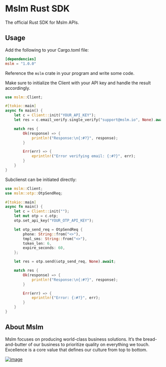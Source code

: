 # Mslm Rust SDK

The official Rust SDK for Mslm APIs.

## Usage

Add the following to your Cargo.toml file:

```toml
[dependencies]
mslm = "1.0.0"
```

Reference the `mslm` crate in your program and write some code.

Make sure to initialize the Client with your API key and handle the result accordingly.

```rust
use mslm::Client;

#[tokio::main]
async fn main() {
    let c = Client::init("YOUR_API_KEY");
    let res = c.email_verify.single_verify("support@mslm.io", None).await;

    match res {
        Ok(response) => {
            println!("Response:\n{:#?}", response);
        }

        Err(err) => {
            eprintln!("Error verifying email: {:#?}", err);
        }
    }
}
```

Subclienst can be initiated directly:

```rust
use mslm::Client;
use mslm::otp::OtpSendReq;

#[tokio::main]
async fn main() {
    let c = Client::init("");
    let mut otp = c.otp;
    otp.set_api_key("YOUR_OTP_API_KEY");

    let otp_send_req = OtpSendReq {
        phone: String::from("<>"),
        tmpl_sms: String::from("<>"),
        token_len: 6,
        expire_seconds: 60,
    };

    let res = otp.send(&otp_send_req, None).await;

    match res {
        Ok(response) => {
            println!("Response:\n{:#?}", response);
        }

        Err(err) => {
            eprintln!("Error: {:#?}", err);
        }
    }
}
```

## About Mslm

Mslm focuses on producing world-class business solutions. It’s the
bread-and-butter of our business to prioritize quality on everything we touch.
Excellence is a core value that defines our culture from top to bottom.

[![image](https://avatars.githubusercontent.com/u/50307970?s=200&v=4)](https://mslm.io/)
